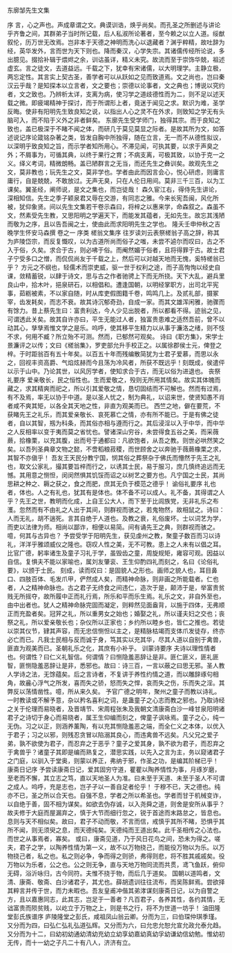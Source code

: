 <!-- { "loadSidebar": true } -->
东廓邹先生文集

序
言，心之声也。声成章谓之文。典谟训诰，焕乎尚矣。而孔圣之所删述与讲论乎齐鲁之间，其群弟子当时所记载，后人私淑所论著者，至今赖之以立人道。绥猷叙伦，历万世无改焉。岂非本于天德之神明而洗心以退藏者？渊乎粹精，故吐辞为经，英华发外，言而世为天下则也。降而秦汉，心学失宗。其诸儒传经所论说，多出臆见。掇拾补辑于煨烬之余，训诂虽详，精义未究。故流而至于崇饰华兢，祖述虚玄。言之徒文，去道益远。千载之下，犹幸有宋诸儒，以大明理学。主静立极，两忘定性。其言实上契古圣，善学者可以从跃如之见而致道焉。文之尚也，岂曰秦汉云乎哉？是知探本以立言者，文之要也；崇德以论事者，文之典也；博说以究约者，文之致也。乃辨析太详，支离为病，使习学之道歧德性而为二，则不足以述天载之微。即疲竭精神于探讨，而于所谓形上者，竟迷于闻见之求。默识为难，圣学反晦。使非有阳明先生致良知之说，以指出人心之灵不在外求，则致知之学无有头脑可入，而不陷于义外之非者鲜矣。
东廓先生受学师门，独得其宗。而于良知之致也，盖已极深于不睹不闻之体，而研几于莫见莫显之际者。是故其所为文，如答述说记序论箴铭杂著之类，皆发自胸中所独得，随在立言，无一而不从德性拟议，以深明乎致良知之旨，而示学者知所用心。不滞见闻，可执其要，以求于声臭之外；不屑事为，可循其典，以终于果行之育；不病支离，可极其致，以协于克一之义。绎义考词，精微朗畅。盖已陋群言之无当，而还先生之彝训矣。故观先生之文，莫非教也；玩先生之文，莫非学也。学者由此而因言会心，悦心研虑，则庸言庸行，自是兢兢，不敢放过。无声无臭，只在人伦日用间。莫非三千三百，以为工课矣。翼圣经，阐师说，是文之集也，而岂徒哉！
森久宦江右，得侍先生讲论，深相知信。先生之季子颖泉君又辱在交游，有同志之雅。今来长宪吾闽，风化所被，犹仰象贤。间以先生文集若干卷示森曰，将梓之以惠来学，命森叙之。森虽不文，然素受先生教，又思阳明之学遍天下，而能发其蕴者，无如先生。故忘其浅陋而敬为之序，且以告吾闽之士，使由此而求阳明先生之学也。
隆夭壬申仲秋之吉晚学生怀安马森撰
卷之一  序类
槎翁文集序
往岁读刘云表祭槎翁子高之辞，称其为庐陵岱宗，而反复慨叹，以为古道所尚而俗子之嗤，未尝不逌尔而叹曰，古之不入于俗，久矣。求合于古，则必咈于俗。而阉然媚于俗者，且将得罪于古。故士君子宁受多口之憎，而侃侃尚友于千载之上，然后可以对越天地而无愧，奚特槎翁已乎？
方元之不纲也，轻儒术而崇吏威，驱一世于权利之途，而子高恂恂以经史自课，敛精蓄锐，以肆于诗文，思与古之作者驰骋上下而无所挠。天下大乱，避兵里良山中，拾木叶，挹泉研石，以相倡和。遭逢国朝，以明经掌职方，出司北平宪事，茹粝被素，不以家自随，时从库吏假图籍千卷，鸣鸣几上。及贰礼部，摄冢宰，齿发耗矣，而志不衰。故其诗沉郁奇劲，自成一家。而其文雄浑闲雅，驰骤而有馀力。昔上蔡先生曰：富贵利达，今人少见出脱者，所以都看不得。迹翁之见，可谓透此关矣。故其自许亦曰，平生无能过人者，独富贵患难之适然吾前，曾不以动其心，孳孳焉惟文学之是乐。呜呼，使其移平生精力以从事于濂洛之绪，则不忮不求，何用不臧？所立殆不可测。然而，已郁然可观矣。
诗曰《职方集》，宋学士景濂评之以传；文曰《槎翁集》，罗吏部允升手校正之。以属徐郡侯士元，俾登之梓。于时距翁百有五十年矣。以百五十年而残编散简犹为士君子爱慕，而思以永之，回视丰资高爵、气焰炫赫而今且荡为冷风者，所获不既远乎！刻既成，侯遣伻以示于山中。乃论其世，以风厉学者，使知求合于古，而无以俗为进退也。
丧祭礼要序
爱亲敬长，民之恒性也。生而爱敬之，殁则无所用其情矣。故实其体魄而藏之，求其精爽而祀之，所以引其爱敬之情，恳切固结而不可解也。然而有过焉，有不及焉，率无以协于中道。是以圣人忧之，制为典礼，以诏来世，使贤知愚不肖者咸不爽其矩，以各全其天地之性，非直为观美而已。
西竺之地，僻在要荒，不获睹先王之礼乐，而其爱亲敬长、哀死慕亡之情，亦有所不能已。于是有佛之徒者，自以其智，剏为科条，而其俗亦相与遵而行之。其后浸淫以入于中华，而中华之人反相率以变于夷而莫之省忧也。譬诸深山穷谷，未尝得食五谷之美，而采薇蕨，拾橡栗，以充其腹，出而号于通都曰：凡欲饱者，从吾之教。则世必哄然笑之矣。以吾列圣典章文物之懿，不啻稻粮菽稷，而世顾舍之以奔驰于薇蕨橡栗之求，其智不亦傎乎！
吾友王天民分教宁国，悯其俗之葬祭杂于佛氏而懵然于先王之礼也，取文公家礼，撮其要旨梓而行之，以诱其士民，易于服习，庶几慎终追远而无憾。其用意之恻怛，闵闵然惧其饥馁而诏之以树艺之要方也。凡宁国之士民，其尚思耕之种之、耨之获之，食之而肥，庶其无负于模范之德乎！
谕俗礼要序
礼也者，体也。人之有礼也，犹其有是体也。体不备不可以成人。礼不备，其得谓之人乎？先王之世，教明而化成，上自王公大人，而下至于比闾族党，无非礼乐之布濩。忽然而有不由礼之人出于其间，则群视而骇之，若鬼物然，故相鼠之。诗曰：人而无礼，胡不遄死。言其自绝于人道也。及教之衰，礼俗废坏。士以词艺为学，而吏以法律为师。相尚以鄙诈，相便以易简。间有诵先王之典，则群视而骇之。噫，何其与古异也？
予尝受学于阳明先生，获见虔州之教，聚童子数百而习以诗礼，洋洋乎雅颂威仪之隆也。窃叹人性之美，无不可教。患上之人未有以倡之耳。比官广德，躬率诸生及童子习礼于学，虽毁齿之童，周旋规矩，雍容可观。因益以自信。复惧夫不能以家喻也，属刘友肇衮、王生仰酌四礼而刻之，名曰《论俗礼要》，以颁于士民。
刻成，读而叹曰：是固貌人之形也。画师之貌人也，耳目鼻口、四肢百体、毛发爪甲，俨然成人矣，而精神命脉，则非画之所能载者。仁也者，人之精神命脉也。古之君子无终食之间违仁，造次于是，颠沛于是，举富贵贫贱无所摇夺，故所履中正而礼行焉，所乐和平而乐生焉。礼乐之文，非自外至也，由中出者也。犹人之精神命脉完固而凝定，则粹然见面盎背，以施于四体，无弗顺正而充盈者矣。冠笄之礼，所以重男女之始也；婚娶之礼，所以谨夫妇之交也；丧祭之礼，所以爱亲敬长也；杂仪所以正家也；乡约所以睦乡也，皆仁之推也。若徒以崇其仪节，肄其声容，而无忠信恻怛以主之，是精脉枯竭而支体爪发徒存，终亦必亡而已。凡我士民相与反而诚于身，笃其实以充其华，尽其人道以自别于禽兽，匪直为观美而已。圣朝礼乐之化，其庶有小补乎。
训蒙诗要序
夫诗以理性情者也。何谓性？曰仁义礼智信。何谓情？曰恻隐羞恶辞让是非。匪仁匪义，匪礼匪智，匪恻隐羞恶辞让是非，悉邪也。故曰：诗三百，一言以蔽之曰思无邪。圣人教人学诗之法，无馀蕴矣。后之言诗者，不复讲于养性约情之道，而以雕辞琢句相角，故麄心浮气之所发，喜而失之骄，怒而失之悍，哀而失之伤，乐而失之淫。其弊反以荡情凿性。噫，所从来久矣。
予官广德之明年，聚州之童子而教以诗礼。一时教读或不解予意，杂以矜名喜利之词，是蛊童子之心志而教之邪也。乃取诗经之关于伦理而易晓者，及晋靖节、宋周程张朱及我朝文清康斋白沙一峰甘泉阳明诸君子之诗切于身心而易晓者，属王生仰编而刻之，俾童子讽咏焉。童子之心，纯一无伪。习之以正，则涵养薰陶，有以充其恻隐羞恶之端，而全仁义之本体，以优入于君子；习之以邪，则残忍贪冒以陷溺其良心，而违禽兽不远矣。凡父兄之爱子弟，孰不欲使为君子，而忍弃之于恶乎？童子之爱其身，孰不欲为君子，而忍弃之于禽兽乎？诸童子其即是编而熟复之，潜思实践，以先入之言为主，务以窥诸君子之门庭，以驯入于堂奥，则蒙以养正，弗纳于邪，作圣之功，是编其阶梯已乎！
康斋日记序
予尝读康斋日记，爱其固穷守道，瞿瞿以陶养情性为事，月琢岁磨，至老而不懈，其立志之笃，直以天地圣人为准。曰未至于天道、未至于圣人不可谓之成人。呜呼，充是志也，岂孑孑以一善自足者伦乎！
于穆不已，天之德也。纯亦不已，圣之所以合天也。自强不息，学者之所以希圣也。学者而甘于机械变诈，以自绝于善，固不相为谋矣。如欲去伪存诚，以入尧舜之道，则舍是安所从事乎？故夫修于大庭而屋漏弃之，慎于大节而细行忽之，锐于首途而末路怠之，皆息也。息则与天不相似矣。故曰，君子不动而敬，不言而信，戒慎乎其所不睹，恐惧乎其所不闻，则无须臾之息，而天德纯矣。天德纯而王道出矣。此千圣相传之心法也。而世之从事焉者，寡矣。
或曰，康斋见道，乃于风日花鸟之间，恐未为得之。嗟夫，君子之学，以陶养性情为第一义，故不以万物挠己，而能役万物以为乐。以万物挠己者，私之也。私之则必争，争而得之则骄，弗得则悲，将不胜其戚戚矣。役万物以为乐者，公之也。公之则无争，直与天地万物同流而共贯，鸢飞鱼跃，俯仰无碍，浴沂咏归，古今同符。夫惟不挠于物，而后几于道矣。
国朝以道鸣者，文清、康斋、敬斋、白沙诸君子，其尤也。薛胡遗训往往流布，而吴陈鲜焉。尝欲择其粹言并传于世，而力未暇也。吾友皇甫冲偕其弟涍谋刻康斋日记，以为自警之方，且以嘉惠同志，此其志，岂足于一善者？凡百君子，各养其性，各约其情，无诎富贵而陨贫贱，以屹立于万物之上，则是书之行，将不为世道一坊乎！
油田隆堂彭氏族谱序
庐陵隆堂之彭氏，咸祖凤山翁云卿。分而为三，曰伯琛仲琪季瑾。又分而为四，曰弘仁弘礼弘道弘辉。又分而为六，曰允忠允恕允宣允政允泰允趋。又分而为十二，曰幼初幼通幼清幼充幼立幼享幼嘉幼真幼孚幼谦幼信幼勉。惟幼初无传，而十一幼之子凡二十有八人，济济有立。
